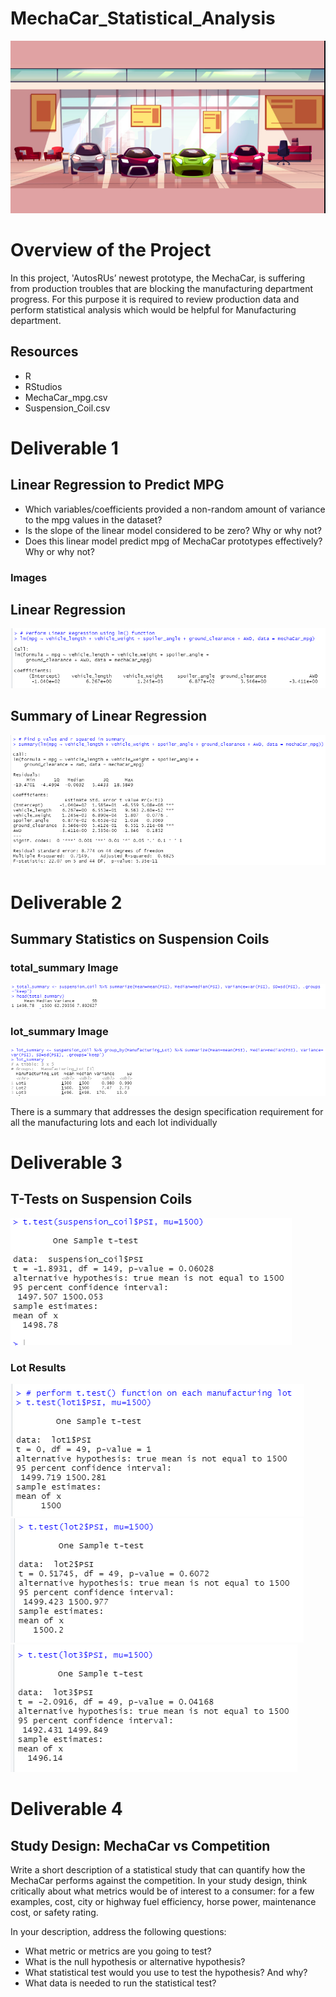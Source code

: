 # MechaCar_Statistical_Analysis

![git-hub](https://github.com/MonaElahi/MechaCar_Statistical_Analysis/blob/780ac1f0230d01698cda7af35aaeb2db2dcdec80/Display.jpg)

# Overview of the Project

In this project, 'AutosRUs’ newest prototype, the MechaCar, is suffering from production troubles that are blocking the manufacturing department progress. 
For this purpose it is required to review production data and perform statistical analysis which would be helpful for Manufacturing department.

## Resources

- R 
- RStudios
- MechaCar_mpg.csv
- Suspension_Coil.csv

# Deliverable 1

## Linear Regression to Predict MPG

* Which variables/coefficients provided a non-random amount of variance to the mpg values in the dataset?
* Is the slope of the linear model considered to be zero? Why or why not?
* Does this linear model predict mpg of MechaCar prototypes effectively? Why or why not?

### Images

## Linear Regression
![git-hub](https://github.com/MonaElahi/MechaCar_Statistical_Analysis/blob/72bb5e4280cff830ec5c4cd7952eec00ba666746/Images/LinearReg.PNG)

## Summary of Linear Regression
![git-hub](https://github.com/MonaElahi/MechaCar_Statistical_Analysis/blob/72bb5e4280cff830ec5c4cd7952eec00ba666746/Images/Deliverble1_Summary.PNG)

# Deliverable 2

## Summary Statistics on Suspension Coils

### total_summary Image
![git-hub](https://github.com/MonaElahi/MechaCar_Statistical_Analysis/blob/72bb5e4280cff830ec5c4cd7952eec00ba666746/Images/Deliverable2_TotalSummary.PNG)

### lot_summary Image
![git-hub](https://github.com/MonaElahi/MechaCar_Statistical_Analysis/blob/72bb5e4280cff830ec5c4cd7952eec00ba666746/Images/Deliverable2_LotSummary.PNG)

There is a summary that addresses the design specification requirement for all the manufacturing lots and each lot individually

# Deliverable 3

## T-Tests on Suspension Coils

![git-hub](https://github.com/MonaElahi/MechaCar_Statistical_Analysis/blob/72bb5e4280cff830ec5c4cd7952eec00ba666746/Images/ttestResults.PNG)

### Lot Results 

![git-hub](https://github.com/MonaElahi/MechaCar_Statistical_Analysis/blob/2c3b24f80ad097ef7bada1ba04f1abc32abe4ceb/Images/Images/tTestLot1.PNG)
![git-hub](https://github.com/MonaElahi/MechaCar_Statistical_Analysis/blob/2c3b24f80ad097ef7bada1ba04f1abc32abe4ceb/Images/Images/tTestLot2.PNG)
![git-hub](https://github.com/MonaElahi/MechaCar_Statistical_Analysis/blob/2c3b24f80ad097ef7bada1ba04f1abc32abe4ceb/Images/Images/tTestLot3.PNG)



# Deliverable 4

## Study Design: MechaCar vs Competition

Write a short description of a statistical study that can quantify how the MechaCar performs against the competition. In your study design, think critically about what metrics would be of interest to a consumer: for a few examples, cost, city or highway fuel efficiency, horse power, maintenance cost, or safety rating.

In your description, address the following questions:
* What metric or metrics are you going to test?
* What is the null hypothesis or alternative hypothesis?
* What statistical test would you use to test the hypothesis? And why?
* What data is needed to run the statistical test?

